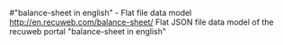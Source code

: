 #"balance-sheet in english" - Flat file data model
http://en.recuweb.com/balance-sheet/
Flat JSON file data model of the recuweb portal "balance-sheet in english"
